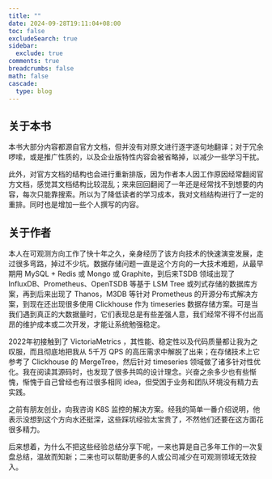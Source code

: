 ```yaml
---
title: ""
date: 2024-09-28T19:11:04+08:00
toc: false
excludeSearch: true
sidebar:
  exclude: true
comments: true
breadcrumbs: false
math: false
cascade:
  type: blog
---
```


## 关于本书
本书大部分内容都源自官方文档，但并没有对原文进行逐字逐句地翻译；对于冗余啰嗦，或是推广性质的，以及企业版特性内容会被省略掉，以减少一些学习干扰。

此外，对官方文档的结构也会进行重新排版，因为作者本人因工作原因经常翻阅官方文档，感觉其文档结构比较混乱；来来回回翻阅了一年还是经常找不到想要的内容，每次只能靠搜索。所以为了降低读者的学习成本，我对文档结构进行了一定的重排。同时也是增加一些个人撰写的内容。

## 关于作者
本人在可观测方向工作了快十年之久，亲身经历了该方向技术的快速演变发展，走过很多弯路，掉过不少坑。数据存储问题一直是这个方向的一大技术难题，从最早期用 MySQL + Redis 或 Mongo 或 Graphite，到后来TSDB 领域出现了 InfluxDB、Prometheus、OpenTSDB 等基于 LSM Tree 或列式存储的数据库方案，再到后来出现了 Thanos，M3DB 等针对 Prometheus 的开源分布式解决方案，到现在还出现很多使用 Clickhouse 作为 timeseries 数据存储方案。可是当我们遇到真正的大数据量时，它们表现总是有些差强人意，我们经常不得不付出高昂的维护成本或二次开发，才能让系统勉强稳定。

2022年初接触到了 VictoriaMetrics ，其性能、稳定性以及代码质量都让我为之叹服，而且彻底地把我从 5千万 QPS 的高压需求中解脱了出来；在存储技术上它参考了 Clickhouse 的 MergeTree，然后针对 timeseries 领域做了诸多针对性优化。我在阅读其源码时，也发现了很多共鸣的设计理念。兴奋之余多少也有些惭愧，惭愧于自己曾经也有过很多相同 idea，但受困于业务和团队环境没有精力去实践。

之前有朋友创业，向我咨询 K8S 监控的解决方案。经我的简单一番介绍说明，他表示没想到这个方向水还挺深，这些踩坑经验太宝贵了，不然他们还要在这方面花很多精力。

后来想着，为什么不把这些经验总结分享下呢，一来也算是自己多年工作的一次复盘总结，温故而知新；二来也可以帮助更多的人或公司减少在可观测领域无效投入。